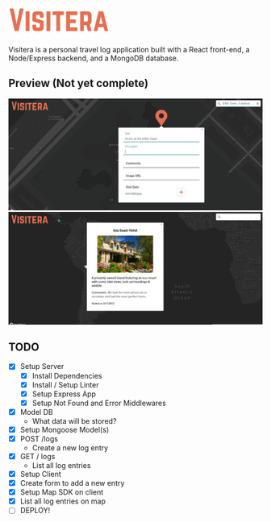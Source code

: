 # <img src="client/src/images/Visitera.png" height="50px">

Visitera is a personal travel log application built with a React front-end, a Node/Express backend, and a MongoDB database.

## Preview (Not yet complete)

![Screenshot](client/src/images/visitera-screenshot.JPG)
![Screenshot](client/src/images/visitera-screenshot2.JPG)

## TODO

- [x] Setup Server
  - [x] Install Dependencies
  - [x] Install / Setup Linter
  - [x] Setup Express App
  - [x] Setup Not Found and Error Middlewares
- [x] Model DB
  - What data will be stored?
- [x] Setup Mongoose Model(s)
- [x] POST /logs
  - Create a new log entry
- [x] GET / logs
  - List all log entries
- [x] Setup Client
- [x] Create form to add a new entry
- [x] Setup Map SDK on client
- [x] List all log entries on map
- [ ] DEPLOY!
